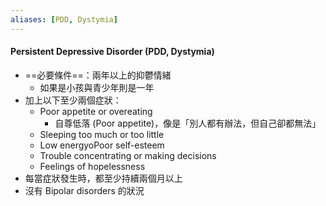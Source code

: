 ```yaml
---
aliases: [PDD, Dystymia]
---
```


#### Persistent Depressive Disorder (PDD, Dystymia)
-  ==必要條件==：兩年以上的抑鬱情緒
	- 如果是小孩與青少年則是一年
- 加上以下至少兩個症狀：
	- Poor appetite or overeating
		- 自尊低落 (Poor appetite)，像是「別人都有辦法，但自己卻都無法」
	- Sleeping too much or too little
	- Low energyoPoor self-esteem
	- Trouble concentrating or making decisions
	- Feelings of hopelessness
- 每當症狀發生時，都至少持續兩個月以上
- 沒有 Bipolar disorders 的狀況